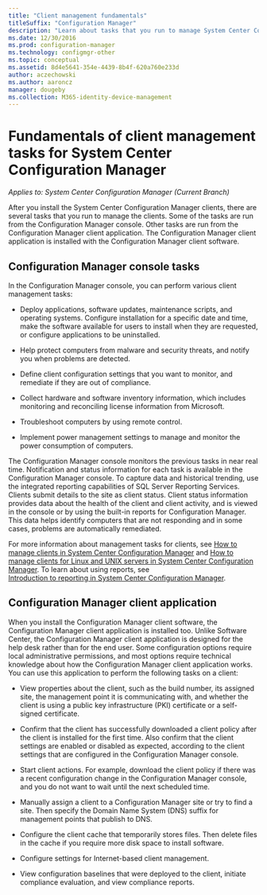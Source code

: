 ```yaml
---
title: "Client management fundamentals"
titleSuffix: "Configuration Manager"
description: "Learn about tasks that you run to manage System Center Configuration Manager clients."
ms.date: 12/30/2016
ms.prod: configuration-manager
ms.technology: configmgr-other
ms.topic: conceptual
ms.assetid: 8d4e5641-354e-4439-8b4f-620a760e233d
author: aczechowski
ms.author: aaroncz
manager: dougeby
ms.collection: M365-identity-device-management
---
```

# Fundamentals of client management tasks for System Center Configuration Manager

*Applies to: System Center Configuration Manager (Current Branch)*

After you install the System Center Configuration Manager clients, there are several tasks that you run to manage the clients.  Some of the tasks are run from the Configuration Manager console. Other tasks are run from the Configuration Manager client application. The Configuration Manager client application is installed with the Configuration Manager client software.

## Configuration Manager console tasks
 In the Configuration Manager console, you can perform various client management tasks:  

-   Deploy applications, software updates, maintenance scripts, and operating systems. Configure installation for a specific date and time, make the software available for users to install when they are requested, or configure applications to be uninstalled.  

-   Help protect computers from malware and security threats, and notify you when problems are detected.  

-   Define client configuration settings that you want to monitor, and remediate if they are out of compliance.  

-   Collect hardware and software inventory information, which includes monitoring and reconciling license information from Microsoft.  

-   Troubleshoot computers by using remote control.  

-   Implement power management settings to manage and monitor the power consumption of computers.  

The Configuration Manager console monitors the previous tasks in near real time. Notification and status information for each task is available in the Configuration Manager console. To capture data and historical trending, use the integrated reporting capabilities of SQL Server Reporting Services. Clients submit details to the site as client status.  Client status information provides data about the health of the client and client activity, and is viewed in the console or by using the built-in reports for Configuration Manager. This data helps identify computers that are not responding and in some cases, problems are automatically remediated.  

 For more information about  management tasks for clients, see  [How to manage clients in System Center Configuration Manager](../../core/clients/manage/manage-clients.md) and [How to manage clients for Linux and UNIX servers in System Center Configuration Manager](../../core/clients/manage/manage-clients-for-linux-and-unix-servers.md). To learn about using reports, see   
            [Introduction to reporting in System Center Configuration Manager](../../core/servers/manage/introduction-to-reporting.md).  

## Configuration Manager client application  
 When you install the Configuration Manager client software, the Configuration Manager client application is installed too. Unlike Software Center, the Configuration Manager client application is designed for the help desk rather than for the end user. Some configuration options require local administrative permissions, and most options require technical knowledge about how the Configuration Manager client application works. You can use this application to perform the following tasks on a client:  

-   View properties about the client, such as the build number, its assigned site, the management point it is communicating with, and whether the client is using a public key infrastructure (PKI) certificate or a self-signed certificate.  

-   Confirm that the client has successfully downloaded a client policy after the client is installed for the first time. Also confirm that the client settings are enabled or disabled as expected, according to the client settings that are configured in the Configuration Manager console.  

-   Start client actions. For example, download the client policy if there was a recent configuration change in the Configuration Manager console, and you do not want to wait until the next scheduled time.  

-   Manually assign a client to a Configuration Manager site or try to find a site. Then specify the Domain Name System (DNS) suffix for management points that publish to DNS.  

-   Configure the client cache that temporarily stores files. Then delete files in the cache if you require more disk space to install software.  

-   Configure settings for Internet-based client management.  

-   View configuration baselines that were deployed to the client, initiate compliance evaluation, and view compliance reports.  
